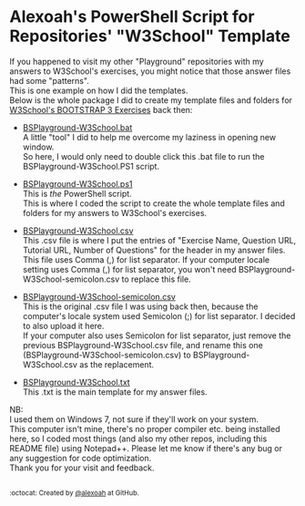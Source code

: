 # Alexoah's PowerShell Script for Repositories' "W3School" Template
If you happened to visit my other "Playground" repositories with my answers to W3School's exercises, you might notice that those answer files had some "patterns".  
This is one example on how I did the templates.  
Below is the whole package I did to create my template files and folders for [W3School's BOOTSTRAP 3 Exercises](https://github.com/alexoah/BSPlayground/tree/master/W3School-BS3Exercises) back then:

* [BSPlayground-W3School.bat](./PS1_BSPlayground-W3School/BSPlayground-W3School.bat)  
A little "tool" I did to help me overcome my laziness in opening new window.  
So here, I would only need to double click this .bat file to run the BSPlayground-W3School.PS1 script.  

* [BSPlayground-W3School.ps1](./PS1_BSPlayground-W3School/BSPlayground-W3School.ps1)  
This is *the* PowerShell script.  
This is where I coded the script to create the whole template files and folders for my answers to W3School's exercises.  

* [BSPlayground-W3School.csv](./PS1_BSPlayground-W3School/BSPlayground-W3School.csv)  
This .csv file is where I put the entries of "Exercise Name, Question URL, Tutorial URL, Number of Questions" for the header in my answer files.  
This file uses Comma (,) for list separator. If your computer locale setting uses Comma (,) for list separator, you won't need BSPlayground-W3School-semicolon.csv to replace this file.  

* [BSPlayground-W3School-semicolon.csv](./PS1_BSPlayground-W3School/BSPlayground-W3School-semicolon.csv)  
This is the original .csv file I was using back then, because the computer's locale system used Semicolon (;) for list separator. I decided to also upload it here.  
If your computer also uses Semicolon for list separator, just remove the previous BSPlayground-W3School.csv file, and rename this one (BSPlayground-W3School-semicolon.csv) to BSPlayground-W3School.csv as the replacement.

* [BSPlayground-W3School.txt](./PS1_BSPlayground-W3School/BSPlayground-W3School.txt)  
This .txt is the main template for my answer files.

NB:  
I used them on Windows 7, not sure if they'll work on your system.  
This computer isn't mine, there's no proper compiler etc. being installed here, so I coded most things (and also my other repos, including this README file) using Notepad++.  Please let me know if there's any bug or any suggestion for code optimization.  
Thank you for your visit and feedback.

##
<sup>:octocat: Created by [@alexoah](http://github.com/alexoah) at GitHub.</sup>
